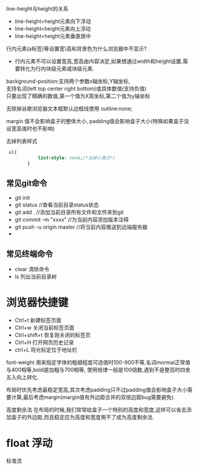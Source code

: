 line-height与height的关系
* line-height>height元素向下浮动
* line-height<height元素向上浮动
* line-height=height元素垂直居中




行内元素(a标签)等设置宽\高和背景色为什么浏览器中不显示?
* 行内元素不可以设置宽高,宽高由内容决定,如果想通过width和height设置,需要转化为行内块级元素或块级元素.


background-position:支持两个参数x轴坐标,Y轴坐标,   
支持名词(left top center  right  bottom)或具体数值(支持负值)  
只要出现了精确的数值,第一个值为X周坐标,第二个值为y轴坐标  



去除掉谷歌浏览器文本框默认边框线使用
outline:none;


margin 值不会影响盒子的整体大小,
padding值会影响盒子大小(特殊如果盒子没设宽高值时也不影响)


去掉列表样式
```css
 ul{
            list-style: none;/*去掉小黑点*/
        }
```


## 常见git命令
* git init   
* git status //查看当前目录status状态
* git add . //添加当前目录所有文件和文件夹到git
* git commit -m "xxxx" //为当前内容添加版本注释
* git push -u origin master //将当前内容推送到远端服务器
* 
## 常见终端命令
* clear 清除命令
* ls 列出当前目录树

# 浏览器快捷键
* Ctrl+t 新建标签页面
* Ctrl+w 关闭当前标签页面
* Ctrl+shift+t 恢复刚关闭的标签页
* Ctrl+H   打开网页历史记录
* ctrl+L   将光标定位于地址栏



font-weight 用来指定字体的粗细程度可选值时100-900不等,名词mormal正常值
与400相等,bold是加粗与700相等,
使用规律一般是100倍数,遇到不是整百时四舍五入向上转化.


布局时优先考虑最稳定宽高,其次考虑padding只不过padding值会影响盒子大小需要计算,最后考虑margin(margin值有外边距合并的双倍边距bug需要避免).


高度剩余法
在布局的时候,我们常常给盒子一个特别的高度和宽度,这样可以省去添加盒子的外边距,而且稳定应为高度和宽度用不了成为高度剩余法.



# float  浮动  
 标准流